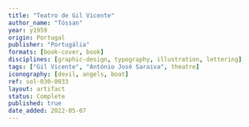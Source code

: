 ```yaml
---
title: "Teatro de Gil Vicente"
author_name: "Tóssan"
year: y1959
origin: Portugal
publisher: "Portugália"
formats: [book-cover, book]
disciplines: [graphic-design, typography, illustration, lettering]
tags: ["Gil Vicente", "António José Saraiva", theatre]
iconography: [devil, angels, boat]
ref: sol-030-0033
layout: artifact
status: Complete
published: true
date_added: 2022-05-07
---
```

